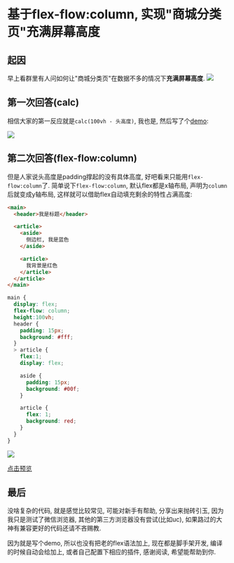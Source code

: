 # 基于flex-flow:column, 实现"商城分类页"充满屏幕高度

## 起因
早上看群里有人问如何让"商城分类页"在数据不多的情况下**充满屏幕高度**. 
![](https://ws1.sinaimg.cn/large/005IQkzXly1g64rhr8qqpj30bd0lz412.jpg)


## 第一次回答(calc)
相信大家的第一反应就是`calc(100vh - 头高度)`, 我也是, 然后写了个[demo](https://codepen.io/russell2015/pen/dybXLje):

![](https://ws1.sinaimg.cn/large/005IQkzXly1g64rjxhlkzj30pv0g2mza.jpg)


## 第二次回答(flex-flow:column)
但是人家说头高度是padding撑起的没有具体高度, 好吧看来只能用`flex-flow:column`了.
简单说下`flex-flow:column`, 默认flex都是x轴布局, 声明为`column`后就变成y轴布局, 这样就可以借助flex自动填充剩余的特性占满高度: 

```html
<main>
  <header>我是标题</header>

  <article>
    <aside>
      侧边栏, 我是蓝色
    </aside>

    <article>
      我背景是红色
    </article>
  </article>
</main>
```

```scss
main {
  display: flex;
  flex-flow: column;
  height:100vh;
  header {
    padding: 15px;
    background: #fff;
  }
  > article {
    flex:1;
    display: flex;

    aside {
      padding: 15px;
      background: #00f;
    }

    article {
      flex: 1;
      background: red;
    }
  }
}
```
![](https://ws1.sinaimg.cn/large/005IQkzXly1g64ryk6bo3j30jm0k074k.jpg)

[点击预览](https://codepen.io/russell2015/pen/pozbBQy)

## 最后
没啥复杂的代码, 就是感觉比较常见, 可能对新手有帮助, 分享出来抛砖引玉, 因为我只是测试了微信浏览器, 其他的第三方浏览器没有尝试(比如uc), 如果路过的大神有兼容更好的代码还请不吝赐教.

因为就是写个demo, 所以也没有把老的flex语法加上, 现在都是脚手架开发, 编译的时候自动会给加上, 或者自己配置下相应的插件, 感谢阅读, 希望能帮助到你.
